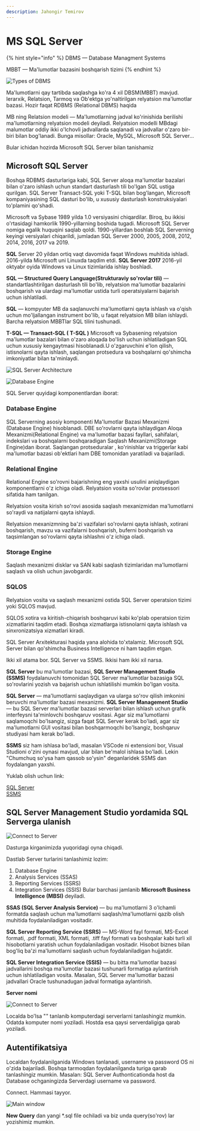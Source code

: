 ```yaml
---
description: Jahongir Temirov
---
```


# MS SQL Server

{% hint style="info" %}
DBMS — Database Managment Systems

MBBT — Ma'lumotlar bazasini boshqarish tizimi
{% endhint %}

![Types of DBMS](https://user-images.githubusercontent.com/91861166/187606178-ff53ac5a-14fa-4714-9b05-fb633d62ed05.png)

Ma'lumotlarni qay tartibda saqlashga ko'ra 4 xil DBSM(MBBT) mavjud. Ierarxik, Relatsion, Tarmoq va Ob'ektga yo'naltirilgan relyatsion ma'lumotlar bazasi. Hozir faqat RDBMS (Relational DBMS) haqida

MB ning Relatsion modeli — Ma'lumotlarning jadval ko'rinishida berilishi ma'lumotlarning relyatsion modeli deyiladi. Relyatsion modelli MBdagi malumotlar oddiy ikki o'lchovli jadvallarda saqlanadi va jadvallar o'zaro bir-biri bilan bog'lanadi.
Bunga misollar: Oracle, MySQL, Microsoft SQL Server...

Bular ichidan hozirda Microsoft SQL Server bilan tanishamiz


## Microsoft SQL Server
Boshqa RDBMS dasturlariga kabi, SQL Server aloqa ma'lumotlar bazalari bilan o'zaro ishlash uchun standart dasturlash tili bo'lgan SQL ustiga qurilgan. SQL Server Transact-SQL yoki T-SQL bilan bog'langan, Microsoft kompaniyasining SQL dasturi bo'lib, u xususiy dasturlash konstruksiyalari to'plamini qo'shadi.

Microsoft va Sybase 1989 yilda 1.0 versiyasini chiqardilar. Biroq, bu ikkisi o'rtasidagi hamkorlik 1990-yillarning boshida tugadi. Microsoft SQL Server nomiga egalik huquqini saqlab qoldi. 1990-yillardan boshlab SQL Serverning keyingi versiyalari chiqarildi, jumladan SQL Server 2000, 2005, 2008, 2012, 2014, 2016, 2017 va 2019.

**SQL** Server 20 yildan ortiq vaqt davomida faqat Windows muhitida ishladi. 2016-yilda Microsoft uni Linuxda taqdim etdi. **SQL Server 2017** 2016-yil oktyabr oyida Windows va Linux tizimlarida ishlay boshladi.

**SQL — Structured Query Language(Strukturaviy so'rovlar tili)** — standartlashtirilgan dasturlash tili bo'lib, relyatsion ma'lumotlar bazalarini boshqarish va ulardagi ma'lumotlar ustida turli operatsiyalarni bajarish uchun ishlatiladi.

**SQL** — kompyuter MB da saqlanuvchi ma'lumotlarni qayta ishlash va o'qish uchun mo'ljallangan instrument bo'lib, u faqat relyatsion MB bilan ishlaydi. Barcha relyatsion MBBTlar SQL tilini tushunadi.

**T-SQL — Transact-SQL ( T-SQL )** Microsoft va Sybasening relyatsion ma'lumotlar bazalari bilan o'zaro aloqada bo'lish uchun ishlatiladigan SQL uchun xususiy kengaytmasi hisoblanadi.U o'zgaruvchini e'lon qilish, istisnolarni qayta ishlash, saqlangan protsedura va boshqalarni qo'shimcha imkoniyatlar bilan ta'minlaydi.

![SQL Server Architecture](https://user-images.githubusercontent.com/91861166/187606956-5ba8f9ea-4825-4998-87a6-dad57a6bf0f6.png)

![Database Engine](https://user-images.githubusercontent.com/91861166/187607090-3f3a689a-d44c-4f31-aa58-f824ccae2b4d.png)

SQL Server quyidagi komponentlardan iborat:

### Database Engine
SQL Serverning asosiy komponenti Ma'lumotlar Bazasi Mexanizmi (Database Engine) hisoblanadi. DBE so'rovlarni qayta ishlaydigan Aloqa Mexanizmi(Relational Engine) va ma'lumotlar bazasi fayllari, sahifalari, indekslari va boshqalarni boshqaradigan Saqlash Mexanizmi(Storage Engine)dan iborat. Saqlangan protseduralar , ko'rinishlar va triggerlar kabi ma'lumotlar bazasi ob'ektlari ham DBE tomonidan yaratiladi va bajariladi.

### Relational Engine
Relational Engine so'rovni bajarishning eng yaxshi usulini aniqlaydigan komponentlarni o'z ichiga oladi. Relyatsion vosita so'rovlar protsessori sifatida ham tanilgan.

Relyatsion vosita kirish so'rovi asosida saqlash mexanizmidan ma'lumotlarni so'raydi va natijalarni qayta ishlaydi.

Relyatsion mexanizmning ba'zi vazifalari so'rovlarni qayta ishlash, xotirani boshqarish, mavzu va vazifalarni boshqarish, buferni boshqarish va taqsimlangan so'rovlarni qayta ishlashni o'z ichiga oladi.

### Storage Engine
Saqlash mexanizmi disklar va SAN kabi saqlash tizimlaridan ma'lumotlarni saqlash va olish uchun javobgardir.

### SQLOS
Relyatsion vosita va saqlash mexanizmi ostida SQL Server operatsion tizimi yoki SQLOS mavjud.

SQLOS xotira va kiritish-chiqarish boshqaruvi kabi ko'plab operatsion tizim xizmatlarini taqdim etadi. Boshqa xizmatlarga istisnolarni qayta ishlash va sinxronizatsiya xizmatlari kiradi.

SQL Server Arxitekturasi haqida yana alohida to'xtalamiz.
Microsoft SQL Server bilan qo'shimcha Business Intelligence ni ham taqdim etgan.

Ikki xil atama bor. SQL Server va SSMS. Ikkisi ham ikki xil narsa.

**SQL Server** bu ma'lumotlar bazasi, **SQL Server Management Studio (SSMS)** foydalanuvchi tomonidan SQL Server ma'lumotlar bazasiga  SQL so'rovlarini yozish va bajarish uchun ishlatilishi mumkin bo'lgan vosita.

**SQL Server** — ma'lumotlarni saqlaydigan va ularga so'rov qilish imkonini beruvchi ma'lumotlar bazasi mexanizmi. **SQL Server Management Studio** — bu SQL Server ma'lumotlar bazasi serverlari bilan ishlash uchun grafik interfeysni ta'minlovchi boshqaruv vositasi. Agar siz ma'lumotlarni saqlamoqchi bo'lsangiz, sizga faqat SQL Server kerak bo'ladi, agar siz ma'lumotlarni GUI vositasi bilan boshqarmoqchi bo'lsangiz, boshqaruv studiyasi ham kerak bo'ladi.

**SSMS** siz ham ishlasa bo'ladi, masalan VSCode ni extensioni bor, Visual Studioni o'zini oynasi mavjud, ular bilan be'malol ishlasa bo'ladi. Lekin "Chumchuq so'ysa ham qassob so'ysin" deganlaridek SSMS dan foydalangan yaxshi.

Yuklab olish uchun link: 

[SQL Server](https://www.microsoft.com/en-us/sql-server/sql-server-downloads)   
[SSMS](https://docs.microsoft.com/en-us/sql/ssms/download-sql-server-management-studio-ssms?view=sql-server-ver16)

## SQL Server Management Studio yordamida SQL Serverga ulanish

![Connect to Server](https://user-images.githubusercontent.com/91861166/187608395-fe8bdbb1-9a7f-416c-9406-89b5f7c40bb5.png)

Dasturga kirganimizda yuqoridagi oyna chiqadi. 

Dastlab Server turlarini tanlashimiz lozim:
1) Database Engine 
2) Analysis Services (SSAS) 
3) Reporting Services (SSRS) 
4) Integration Services (SSIS)
Bular barchasi jamlanib **Microsoft Business Intelligence (MBSI)** deyiladi.

**SSAS (SQL Server Analysis Service)** — bu ma'lumotlarni 3 o'lchamli formatda saqlash uchun ma'lumotlarni saqlash/ma'lumotlarni qazib olish muhitida foydalaniladigan vositadir.

**SQL Server Reporting Service (SSRS)** — MS-Word fayl formati, MS-Excel formati, .pdf formati, XML formati, .tiff fayl formati va boshqalar kabi turli xil hisobotlarni yaratish uchun foydalaniladigan vositadir. Hisobot biznes bilan bog'liq ba'zi ma'lumotlarni saqlash uchun foydalaniladigan hujjatdir.

**SQL Server Integration Service (SSIS)** — bu bitta ma'lumotlar bazasi jadvallarini boshqa ma'lumotlar bazasi tushunarli formatiga aylantirish uchun ishlatiladigan vosita. Masalan, SQL Server ma'lumotlar bazasi jadvallari Oracle tushunadugan jadval formatiga aylantirish.

**Server nomi**

![Connect to Server](https://user-images.githubusercontent.com/91861166/187608857-bcdfbde9-d534-4559-a80e-2488af0e962f.png)

Localda bo'lsa "<Browse for more...>" tanlanib komputerdagi serverlarni tanlashingiz mumkin. Odatda komputer nomi yoziladi.
Hostda esa qaysi serverdaligiga qarab yoziladi.

## Autentifikatsiya
Localdan foydalanilganida Windows tanlanadi, username va password OS ni o'zida bajariladi. Boshqa tarmoqdan foydalanilganda turiga qarab tanlashingiz mumkin.
Masalan: SQL Server Authonticationda host da Database ochganingizda Serverdagi username va password.

Connect. Hammasi tayyor.

![Main window](https://user-images.githubusercontent.com/91861166/187609297-fd2847ea-452d-466c-942b-0e86c9324109.png)

**New Query** dan yangi *.sql file ochiladi va biz unda query(so'rov) lar yozishimiz mumkin.
